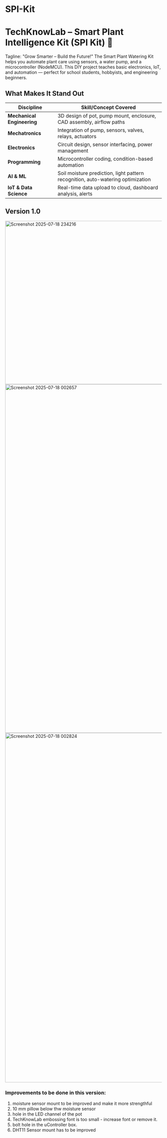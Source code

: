 # SPI-Kit
# TechKnowLab – Smart Plant Intelligence Kit (SPI Kit) 🌿

Tagline: "Grow Smarter – Build the Future!"
The Smart Plant Watering Kit helps you automate plant care using sensors, a water pump, and a microcontroller (NodeMCU). This DIY project teaches basic electronics, IoT, and automation — perfect for school students, hobbyists, and engineering beginners.


## What Makes It Stand Out
| Discipline                 | Skill/Concept Covered                                                           |
| -------------------------- | ------------------------------------------------------------------------------- |
| **Mechanical Engineering** | 3D design of pot, pump mount, enclosure, CAD assembly, airflow paths            |
| **Mechatronics**           | Integration of pump, sensors, valves, relays, actuators                         |
| **Electronics**            | Circuit design, sensor interfacing, power management                            |
| **Programming**            | Microcontroller coding, condition-based automation                              |
| **AI & ML**                | Soil moisture prediction, light pattern recognition, auto-watering optimization |
| **IoT & Data Science**     | Real-time data upload to cloud, dashboard analysis, alerts                      |


## Version 1.0
<img width="677" height="524" alt="Screenshot 2025-07-18 234216" src="https://github.com/user-attachments/assets/e4fe6de5-fe10-4cac-95a1-8760a602e069" />
<img width="1886" height="1118" alt="Screenshot 2025-07-18 002657" src="https://github.com/user-attachments/assets/3395ac0b-ee59-47a3-b733-8c5e04135485" />
<img width="1908" height="1121" alt="Screenshot 2025-07-18 002824" src="https://github.com/user-attachments/assets/be62b2c0-282e-4d70-b782-c6fea214380e" />

### Improvements to be done in this version:
1. moisture sensor mount to be improved and make it more strengthful
2. 10 mm pillow below thw moisture sensor
3. hole in the LED channel of the pot
4. TechKnowLab embossing font is too small - increase font or remove it.
5. bolt hole in the uController box.
6. DHT11 Sensor mount has to be improved
